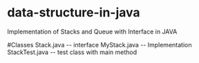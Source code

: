 # data-structure-in-java
Implementation of Stacks and Queue with Interface in JAVA

#Classes
Stack.java  -- interface
MyStack.java  -- Implementation
StackTest.java  -- test class with main method
 
